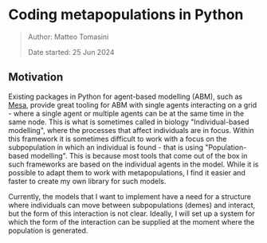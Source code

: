 # Coding metapopulations in Python

> Author: Matteo Tomasini
>
> Date started: 25 Jun 2024

## Motivation

Existing packages in Python for agent-based modelling (ABM), such as [Mesa](https://mesa.readthedocs.io/en/stable/), provide great tooling for ABM with single agents interacting on a grid - where a single agent or multiple agents can be at the same time in the same node. This is what is sometimes called in biology "Individual-based modelling", where the processes that affect individuals are in focus. Within this framework it is sometimes difficult to work with a focus on the subpopulation in which an individual is found - that is using "Population-based modelling". This is because most tools that come out of the box in such frameworks are based on the individual agents in the model. While it is possible to adapt them to work with metapopulations, I find it easier and faster to create my own library for such models.

Currently, the models that I want to implement have a need for a structure where individuals can move between subpopulations (demes) and interact, but the form of this interaction is not clear. Ideally, I will set up a system for which the form of the interaction can be supplied at the moment where the population is generated.